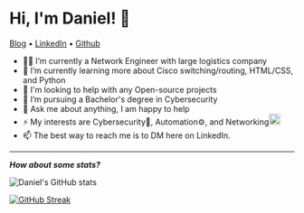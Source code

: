 # Hi, I'm Daniel! 👋

<p align="left">
  <a href="https://dadavidson.github.io" target="_blank">Blog</a> •
  <a href="https://www.linkedin.com/in/danieldav/" target="_blank">LinkedIn</a> •
  <a href="https://github.com/dadavidson" target="_blank">Github</a>
</p>

<!-- *Network Engineer, Hacker, Pythonista, and Cybersecurity Student at WGU.* -->

- 👨‍💻 I’m currently a Network Engineer with large logistics company
- 🌱 I’m currently learning more about Cisco switching/routing, HTML/CSS, and Python
- 🤔 I'm looking to help with any Open-source projects
- 🚀 I’m pursuing a Bachelor's degree in Cybersecurity
- 💬 Ask me about anything, I am happy to help
- ⚡ My interests are Cybersecurity🔐, Automation⚙️, and Networking<img src="https://media1.giphy.com/media/H4gzveHvxv2t4wrK91/giphy.gif" width="20">
- 📫 The best way to reach me is to DM here on LinkedIn.

---

***How about some stats?***

![Daniel's GitHub stats](https://github-readme-stats.vercel.app/api?username=dadavidson&show_icons=true&theme=city_lights)

[![GitHub Streak](http://github-readme-streak-stats.herokuapp.com?user=dadavidson&theme=city-lights)](https://git.io/streak-stats)
